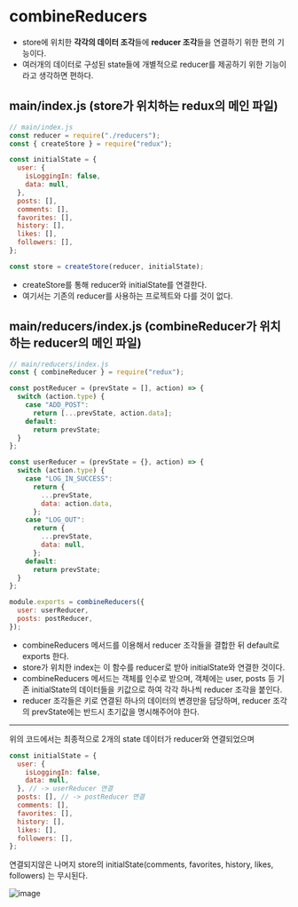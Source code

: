 # combineReducers

- store에 위치한 **각각의 데이터 조각**들에 **reducer 조각**들을 연결하기 위한 편의 기능이다.
- 여러개의 데이터로 구성된 state들에 개별적으로 reducer를 제공하기 위한 기능이라고 생각하면 편하다.

## main/index.js (store가 위치하는 redux의 메인 파일)

```js
// main/index.js
const reducer = require("./reducers");
const { createStore } = require("redux");

const initialState = {
  user: {
    isLoggingIn: false,
    data: null,
  },
  posts: [],
  comments: [],
  favorites: [],
  history: [],
  likes: [],
  followers: [],
};

const store = createStore(reducer, initialState);
```

- createStore를 통해 reducer와 initialState를 연결한다.
- 여기서는 기존의 reducer를 사용하는 프로젝트와 다를 것이 없다.

## main/reducers/index.js (combineReducer가 위치하는 reducer의 메인 파일)

```js
// main/reducers/index.js
const { combineReducer } = require("redux");

const postReducer = (prevState = [], action) => {
  switch (action.type) {
    case "ADD_POST":
      return [...prevState, action.data];
    default:
      return prevState;
  }
};

const userReducer = (prevState = {}, action) => {
  switch (action.type) {
    case "LOG_IN_SUCCESS":
      return {
        ...prevState,
        data: action.data,
      };
    case "LOG_OUT":
      return {
        ...prevState,
        data: null,
      };
    default:
      return prevState;
  }
};

module.exports = combineReducers({
  user: userReducer,
  posts: postReducer,
});
```

- combineReducers 메서드를 이용해서 reducer 조각들을 결합한 뒤 default로 exports 한다.
- store가 위치한 index는 이 함수를 reducer로 받아 initialState와 연결한 것이다.
- combineReducers 메서드는 객체를 인수로 받으며, 객체에는 user, posts 등 기존 initialState의 데이터들을 키값으로 하여 각각 하나씩 reducer 조각을 붙인다.
- reducer 조각들은 키로 연결된 하나의 데이터의 변경만을 담당하며, reducer 조각의 prevState에는 반드시 초기값을 명시해주어야 한다.

---

위의 코드에서는 최종적으로 2개의 state 데이터가 reducer와 연결되었으며

```js
const initialState = {
  user: {
    isLoggingIn: false,
    data: null,
  }, // -> userReducer 연결
  posts: [], // -> postReducer 연결
  comments: [],
  favorites: [],
  history: [],
  likes: [],
  followers: [],
};
```

연결되지않은 나머지 store의 initialState(comments, favorites, history, likes, followers) 는 무시된다.

![image](https://github.com/2duckchun/2duckchun/assets/92588154/42ee1dae-d4ba-458e-b673-4b5a576a8313)

